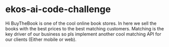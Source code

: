 # ekos-ai-code-challenge
Hi BuyTheBook is one of the cool online book stores. In here we sell the books with the best prices to the best matching customers. Matching is the key driver of our business so pls implement another cool matching API for our clients (Either mobile or web).
